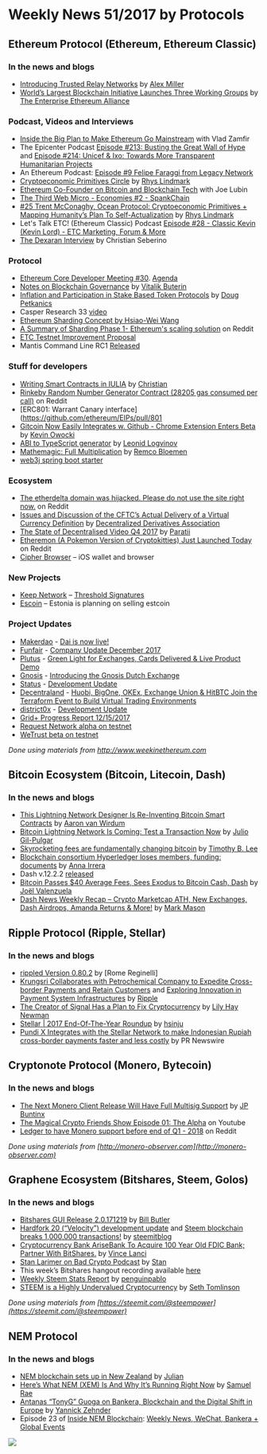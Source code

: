 # Weekly News 51/2017 by Protocols
## Ethereum Protocol (Ethereum, Ethereum Classic)
### In the news and blogs

* [Introducing Trusted Relay Networks](https://blog.gridplus.io/introducing-trusted-relay-networks-6c168f72a6f6) by [Alex Miller](https://blog.gridplus.io/@asmiller1989)
* [World’s Largest Blockchain Initiative Launches Three Working Groups](https://entethalliance.org/worlds-largest-blockchain-initiative-launches-three-working-groups/) by [The Enterprise Ethereum Alliance](https://entethalliance.org/)


### Podcast, Videos and Interviews
* [Inside the Big Plan to Make Ethereum Go Mainstream](https://www.bloomberg.com/news/audio/2017-12-18/inside-the-big-plan-to-make-ethereum-go-mainstream) with Vlad Zamfir   
* The Epicenter Podcast [Episode #213: Busting the Great Wall of Hype](https://epicenter.tv/episode/213/) and [Episode #214: Unicef & Ixo: Towards More Transparent Humanitarian Projects](https://epicenter.tv/episode/214/)
* An Ethereum Podcast: [Episode #9 Felipe Faraggi from Legacy Network](https://thebitcoinpodcast.com/an-ethereum-podcast-episode-9/)
* [Cryptoeconomic Primitives Circle](https://www.youtube.com/watch?v=Mxt-SdfXEKw) by [Rhys Lindmark](https://www.youtube.com/channel/UC5d2HmCVZ_12TRkyRp-I0Mw)
* [Ethereum Co-Founder on Bitcoin and Blockchain Tech](https://www.bloomberg.com/news/videos/2017-12-15/ethereum-co-founder-on-bitcoin-and-blockchain-tech-video) with Joe Lubin
* [The Third Web Micro - Economies #2 - SpankChain](https://www.thirdweb.net/news/2017/12/10/the-third-web-micro-economies-2-spankchain)
* [#25 Trent McConaghy, Ocean Protocol: Cryptoeconomic Primitives + Mapping Humanity’s Plan To Self-Actualization](https://medium.com/@RhysLindmark/25-trent-mcconaghy-ocean-protocol-cryptoeconomic-primitives-mapping-humanitys-plan-to-self-c8423a600da)
 by [Rhys Lindmark](https://medium.com/@RhysLindmark)
 * Let's Talk ETC! (Ethereum Classic) Podcast [Episode #28 - Classic Kevin (Kevin Lord) - ETC Marketing, Forum & More](https://itunes.apple.com/us/podcast/lets-talk-etc-ethereum-classic/id1320207640?mt=2#episodeGuid=http%3A%2F%2Fpodsync.net%2Fdownload%2FsG8MePZVV%2FafyxMM1zseQ.mp4)
 * [The Dexaran Interview](https://ethereumclassic.github.io/blog/2017-12-20-dexaran/) by Christian Seberino

### Protocol
* [Ethereum Core Developer Meeting #30](https://www.youtube.com/watch?v=naPA7tjrgsk). [Agenda](https://www.reddit.com/r/ethereum/comments/7khro1/notes_from_ethereum_core_devs_meeting_29_120117/)
* [Notes on Blockchain Governance](http://vitalik.ca/general/2017/12/17/voting.html) by [Vitalik Buterin](http://vitalik.ca/)
* [Inflation and Participation in Stake Based Token Protocols](https://medium.com/@petkanics/inflation-and-participation-in-stake-based-token-protocols-1593688612bf) by [Doug Petkanics](https://medium.com/@petkanics)
* Casper Research 33 [video](https://www.youtube.com/watch?v=1ueRyytJ6U0) 
* [Ethereum Sharding Concept by Hsiao-Wei Wang](https://github.com/hwwhww/eth-research/blob/master/sharding/slides/Ethereum_Sharding_Concept_20171203_Shenzhen.pdf)
* [A Summary of Sharding Phase 1- Ethereum's scaling solution](https://www.reddit.com/r/ethereum/comments/7k88do/a_summary_of_sharding_phase_1_ethereums_scaling/) on Reddit
* [ETC Testnet Improvement Proposal](https://forum.ethereumclassic.org/t/testnet-improvement-proposal/91)
* Mantis Command Line RC1 [Released](https://github.com/input-output-hk/mantis/releases/tag/v1.0-cli-rc1)

### Stuff for developers
* [Writing Smart Contracts in IULIA](https://medium.com/@chriseth/writing-smart-contracts-in-iulia-2a5ba737c7f1) by [Christian](https://medium.com/@chriseth)
* [Rinkeby Random Number Generator Contract (28205 gas consumed per call)](https://www.reddit.com/r/ethdev/comments/7ks4th/rinkeby_random_number_generator_contract_28205/) on Reddit
* [ERC801: Warrant Canary interface](https://github.com/ethereum/EIPs/pull/801
* [Gitcoin Now Easily Integrates w. Github - Chrome Extension Enters Beta](https://medium.com/gitcoin/gitcoin-chrome-extension-enters-alpha-63f9bdf492e4) by [Kevin Owocki](https://medium.com/@owocki)
* [ABI to TypeScript generator](https://blog.0xproject.com/abi-to-typescript-generator-b0fb5cae9e29) by [Leonid Logvinov](https://blog.0xproject.com/@Logvinov)
* [Mathemagic: Full Multiplication](https://medium.com/wicketh/mathemagic-full-multiply-27650fec525d) by [Remco Bloemen](https://medium.com/@recmo)
* [web3j spring boot starter](https://github.com/web3j/web3j-spring-boot-starter/releases/tag/v1.5.0)

### Ecosystem
* [The etherdelta domain was hijacked. Please do not use the site right now.](https://www.reddit.com/r/ethereum/comments/7l49xd/the_etherdelta_domain_was_hijacked_please_do_not/) on Reddit
* [Issues and Discussion of the CFTC’s Actual Delivery of a Virtual Currency Definition](https://medium.com/@nfett/issues-and-discussion-of-the-cftcs-physical-delivery-of-a-virtual-currency-definition-92effcc209a1) by [Decentralized Derivatives Association](https://medium.com/@nfett)
* [The State of Decentralised Video Q4 2017](https://medium.com/paratii/the-state-of-decentralised-video-q4-2017-42663ff94b28) by [Paratii](https://medium.com/@Paratii)
* [Etheremon (A Pokemon Version of Cryptokitties) Just Launched Today ](https://www.reddit.com/r/ethereum/comments/7kz83v/etheremon_a_pokemon_version_of_cryptokitties_just/drijss9) on Reddit  
* [Cipher Browser](https://www.cipherbrowser.com/) –  iOS wallet and browser

### New Projects
* [Keep Network](https://keep.network/) –  [Threshold Signatures](https://blog.keep.network/threshold-signatures-ff2c2b98d9c7)
* [Escoin](https://medium.com/e-residency-blog/were-planning-to-launch-estcoin-and-that-s-only-the-start-310aba7f3790) – Estonia is planning on selling estcoin

### Project Updates
* [Makerdao](http://makerdao.com/) - [Dai is now live!](https://medium.com/@MakerDAO/dai-is-now-live-ad87e34fc826)
* [Funfair](https://funfair.io) - [Company Update December 2017](https://funfair.io/company-update-december-2017/)
* [Plutus](https://plutus.it/) - [Green Light for Exchanges, Cards Delivered & Live Product Demo](https://medium.com/@PlutusIT/green-light-for-exchanges-cards-delivered-live-product-demo-806a10353908)
* [Gnosis](https://gnosis.pm/) - [Introducing the Gnosis Dutch Exchange](https://blog.gnosis.pm/introducing-the-gnosis-dutch-exchange-53bd3d51f9b2)
* [Status](https://status.im/) - [Development Update](https://blog.status.im/status-development-update-for-the-15th-to-the-21st-of-december-1204cbd6688b)
* [Decentraland](https://decentraland.org/) - [Huobi, BigOne, OKEx, Exchange Union & HitBTC Join the Terraform Event to Build Virtual Trading Environments](https://blog.decentraland.org/huobi-bigone-okex-exchange-union-hitbtc-join-the-terraform-event-to-build-virtual-trading-f9299841d0e3)
* [district0x](https://district0x.io/) - [Development Update](https://blog.district0x.io/the-district-weekly-december-16th-2017-49ae153ba32d)
* [Grid+ Progress Report 12/15/2017](https://blog.gridplus.io/grid-progress-report-12-15-2017-fdb4e24ed2ed)
* [Request Network alpha on testnet](https://app.request.network/#/)
* [WeTrust beta on testnet](https://tlc-testnet.wetrust.io/)

*Done using materials from http://www.weekinethereum.com*

## Bitcoin Ecosystem (Bitcoin, Litecoin, Dash)
### In the news and blogs
* [This Lightning Network Designer Is Re-Inventing Bitcoin Smart Contracts](https://bitcoinmagazine.com/articles/lightning-network-designer-re-inventing-bitcoin-smart-contracts/) by [Aaron van Wirdum](https://bitcoinmagazine.com/authors/aaron-van-wirdum/)
* [Bitcoin Lightning Network Is Coming: Test a Transaction Now](https://bitcoinist.com/bitcoin-lightning-network-is-coming-test-a-transaction-now/) by [Julio Gil-Pulgar](https://bitcoinist.com/author/juliogp/)
* [Skyrocketing fees are fundamentally changing bitcoin](https://arstechnica.com/tech-policy/2017/12/bitcoin-fees-rising-high/) by [Timothy B. Lee](https://arstechnica.com/author/timlee/)
* [Blockchain consortium Hyperledger loses members, funding: documents](https://www.reuters.com/article/us-blockchain-consortium/blockchain-consortium-hyperledger-loses-members-funding-documents-idUSKBN1E92O4) by [Anna Irrera](https://www.reuters.com/journalists/anna-irrera)
* Dash v.12.2.2 [released](https://www.dash.org/forum/threads/version-12-2-release.17807/page-7#post-155111)
* [Bitcoin Passes $40 Average Fees, Sees Exodus to Bitcoin Cash, Dash](https://www.dashforcenews.com/bitcoin-passes-40-average-fees-sees-exodus-bitcoin-cash-dash/) by [Joël Valenzuela](https://www.dashforcenews.com/author/joelvalenzuela/)
* [Dash News Weekly Recap – Crypto Marketcap ATH, New Exchanges, Dash Airdrops, Amanda Returns & More!](https://www.dashforcenews.com/dash-news-weekly-recap-crypto-marketcap-ath-new-exchanges-dash-airdrops-amanda-returns/) by [Mark Mason](https://www.dashforcenews.com/author/markm/)


## Ripple Protocol (Ripple, Stellar)
### In the news and blogs
* [rippled Version 0.80.2](https://ripple.com/dev-blog/rippled-version-0-80-2) by [Rome Reginelli]
* [Krungsri Collaborates with Petrochemical Company to Expedite Cross-border Payments and Retain Customers](https://ripple.com/insights/thailands-fifth-largest-bank-krungsri-collaborates-petrochemical-company-expedite-cross-border-payments-retain-customers/) and [Exploring Innovation in Payment System Infrastructures](https://ripple.com/insights/exploring-innovation-payment-system-infrastructures/) by [Ripple](https://ripple.com)
* [The Creator of Signal Has a Plan to Fix Cryptocurrency](https://www.wired.com/story/mobilecoin-cryptocurrency/) by [Lily Hay Newman](https://www.wired.com/author/lily-hay-newman/)
* [Stellar | 2017 End-Of-The-Year Roundup](https://www.stellar.org/blog/stellar-2017-end-year-roundup/) by [hsinju](https://www.stellar.org/blog/author/hsinju/)
* [Pundi X Integrates with the Stellar Network to make Indonesian Rupiah cross-border payments faster and less costly](http://markets.businessinsider.com/news/stocks/Pundi-X-Integrates-with-the-Stellar-Network-to-make-Indonesian-Rupiah-cross-border-payments-faster-and-less-costly-1011748489) by PR Newswire

## Cryptonote Protocol (Monero, Bytecoin)
### In the news and blogs
* [The Next Monero Client Release Will Have Full Multisig Support](http://www.newsbtc.com/2017/12/18/next-monero-client-release-will-full-multisig-support/) by [JP Buntinx](http://www.newsbtc.com/author/jp-buntinx/)
* [The Magical Crypto Friends Show Episode 01: The Alpha](https://www.youtube.com/watch?v=JLkcLCgfgi4&feature=youtu.be) on Youtube
* [Ledger to have Monero support before end of Q1 - 2018](https://www.reddit.com/r/Monero/comments/7kwbf9/ledger_to_have_monero_support_before_end_of_q1/) on Reddit

*Done using materials from [http://monero-observer.com](http://monero-observer.com)* 

## Graphene Ecosystem (Bitshares, Steem, Golos)
### In the news and blogs

* [Bitshares GUI Release 2.0.171219](https://steemit.com/bitshares/@billbutler/bitshares-gui-release-2-0-171219) by [Bill Butler](https://steemit.com/@billbutler)
* [Hardfork 20 (“Velocity”) development update](https://steemit.com/steem/@steemitblog/hardfork-20-velocity-development-update) and [Steem blockchain breaks 1,000,000 transactions!](https://steemit.com/record/@steemitblog/steem-blockchain-breaks-1-000-000-transactions) by [steemitblog](https://steemit.com/@steemitblog)
* [Cryptocurrency Bank AriseBank To Acquire 100 Year Old FDIC Bank; Partner With BitShares.](http://www.zerohedge.com/news/2017-12-15/cryptocurrency-bank-arisebank-acquire-100-year-old-fdic-bank-partner-bitshares) by [Vince Lanci](http://www.zerohedge.com/users/vince-lanci)
* [Stan Larimer on Bad Crypto Podcast](https://steemit.com/bitshares/@stan/stan-larimer-on-bad-crypto-podcast) by [Stan](https://steemit.com/@stan)
* This week’s Bitshares hangout recording available [here](https://steemit.com/bitshares/@ash/recording-bitshares-hangout-51-2017-12-16-lottery-winner-next-hangout)
* [Weekly Steem Stats Report](https://steemit.com/steemit/@penguinpablo/weekly-steem-stats-report-monday-december-18-2017) by [penguinpablo](https://steemit.com/@penguinpablo)
* [STEEM is a Highly Undervalued Cryptocurrency](https://steemit.com/steemit/@sethlinson/steem-is-a-highly-undervalued-cryptocurrency) by [Seth Tomlinson](https://steemit.com/@sethlinson)

*Done using materials from [https://steemit.com/@steempower](https://steemit.com/@steempower)*

## NEM Protocol
### In the news and blogs
* [NEM blockchain sets up in New Zealand](https://nemflash.io/nem-blockchain-sets-new-zeland/) by [Julian](https://nemflash.io/author/brainofmasses/)
* [Here’s What NEM (XEM) Is And Why It’s Running Right Now](https://globalcoinreport.com/heres-nem-xem-running-right-now/) by [Samuel Rae](https://globalcoinreport.com/author/samuel-rae/)
* [Antanas “TonyG” Guoga on Bankera, Blockchain and the Digital Shift in Europe](https://medium.com/new-kids-on-the-block-chain/antanas-tonyg-guoga-on-bankera-blockchain-and-the-digital-shift-in-europe-13867b8aaebd) by [Yannick Zehnder](https://medium.com/@yannick.zehnder)
* Episode 23 of [Inside NEM Blockchain](https://www.youtube.com/channel/UCnsSiqyb0PuQkqT4v8Xjugw): [Weekly News, WeChat, Bankera + Global Events](https://www.youtube.com/watch?v=IL0Yg-1PPmM)

[![](https://steemitimages.com/DQmdkWT6cCPVYNzZASwHD3WZ5hKpHQv7927MvBt8wRYDDEC/image.png)](http://company.cyber.fund/#newsletter)
